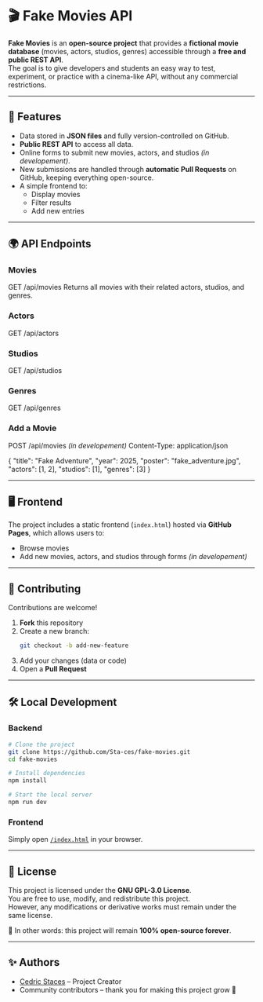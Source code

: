 # 🎬 Fake Movies API

**Fake Movies** is an **open-source project** that provides a **fictional movie database** (movies, actors, studios, genres) accessible through a **free and public REST API**.  
The goal is to give developers and students an easy way to test, experiment, or practice with a cinema-like API, without any commercial restrictions.

---

## 🚀 Features

- Data stored in **JSON files** and fully version-controlled on GitHub.  
- **Public REST API** to access all data.  
- Online forms to submit new movies, actors, and studios *(in developement)*.  
- New submissions are handled through **automatic Pull Requests** on GitHub, keeping everything open-source.
- A simple frontend to:  
  - Display movies  
  - Filter results  
  - Add new entries  

---

## 🌍 API Endpoints

### Movies
GET /api/movies
Returns all movies with their related actors, studios, and genres.

### Actors
GET /api/actors

### Studios
GET /api/studios

### Genres
GET /api/genres

### Add a Movie
POST /api/movies *(in developement)*
Content-Type: application/json

{
"title": "Fake Adventure",
"year": 2025,
"poster": "fake_adventure.jpg",
"actors": [1, 2],
"studios": [1],
"genres": [3]
}

---

## 🖥️ Frontend

The project includes a static frontend (`index.html`) hosted via **GitHub Pages**, which allows users to:  
- Browse movies  
- Add new movies, actors, and studios through forms *(in developement)*

---

## 🤝 Contributing

Contributions are welcome!  
1. **Fork** this repository  
2. Create a new branch:  
   ```bash
   git checkout -b add-new-feature
3. Add your changes (data or code)  
4. Open a **Pull Request**

---

## 🛠️ Local Development

### Backend
```bash
# Clone the project
git clone https://github.com/Sta-ces/fake-movies.git
cd fake-movies

# Install dependencies
npm install

# Start the local server
npm run dev
```

### Frontend
Simply open [`/index.html`](https://sta-ces.github.io/fake-movies/) in your browser.

---

## 📜 License

This project is licensed under the **GNU GPL-3.0 License**.  
You are free to use, modify, and redistribute this project.  
However, any modifications or derivative works must remain under the same license.  

📌 In other words: this project will remain **100% open-source forever**.

---

## ✨ Authors

- [Cedric Staces](https://github.com/Sta-ces) – Project Creator
- Community contributors – thank you for making this project grow 🚀
